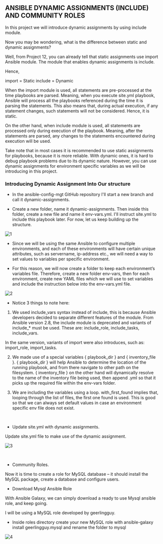 
## ANSIBLE DYNAMIC ASSIGNMENTS (INCLUDE) AND COMMUNITY ROLES


In this project we will introduce dynamic assignments by using include module.

Now you may be wondering, what is the difference between static and dynamic assignments?

Well, from Project 12, you can already tell that static assignments use import Ansible module. The module that enables dynamic assignments is include.

Hence,

import = Static
include = Dynamic

When the import module is used, all statements are pre-processed at the time playbooks are parsed. Meaning, when you execute site.yml playbook, Ansible will process all the playbooks referenced during the time it is parsing the statements. This also means that, during actual execution, if any statement changes, such statements will not be considered. Hence, it is static.

On the other hand, when include module is used, all statements are processed only during execution of the playbook. Meaning, after the statements are parsed, any changes to the statements encountered during execution will be used.

Take note that in most cases it is recommended to use static assignments for playbooks, because it is more reliable. With dynamic ones, it is hard to debug playbook problems due to its dynamic nature. However, you can use dynamic assignments for environment specific variables as we will be introducing in this project.


### Introducing Dynamic Assignment Into Our structure


- In the ansible-config-mgt GitHub repository I'll start a new branch and call it dynamic-assignments.

- Create a new folder, name it dynamic-assignments. Then inside this folder, create a new file and name it env-vars.yml. I'll instruct site.yml to include this playbook later. For now, let us keep building up the structure.


![1](https://user-images.githubusercontent.com/93729559/168986922-7987cfad-35a3-4cb5-a5bd-05ce97285607.png)


- Since we will be using the same Ansible to configure multiple environments, and each of these environments will have certain unique attributes, such as servername, ip-address etc., we will need a way to set values to variables per specific environment.

- For this reason, we will now create a folder to keep each environment’s variables file. Therefore, create a new folder env-vars, then for each environment, create new YAML files which we will use to set variables and include the instruction below into the env-vars.yml file.



![2](https://user-images.githubusercontent.com/93729559/168986934-985b8ed5-4842-4235-9212-b078d94eccd7.png)
<br>


- Notice 3 things to note here:

1. We used include_vars syntax instead of include, this is because Ansible developers decided to separate different features of the module. From Ansible version 2.8, the include module is deprecated and variants of include_* must be used. These are: include_role, include_tasks, include_vars.

In the same version, variants of import were also introduces, such as: import_role, import_tasks.

2. We made use of a special variables { playbook_dir } and { inventory_file }. { playbook_dir } will help Ansible to determine the location of the running playbook, and from there navigate to other path on the filesystem. { inventory_file } on the other hand will dynamically resolve to the name of the inventory file being used, then append .yml so that it picks up the required file within the env-vars folder.

3. We are including the variables using a loop. with_first_found implies that, looping through the list of files, the first one found is used. This is good so that we can always set default values in case an environment specific env file does not exist.



<br>

- Update site.yml with dynamic assignments.

 Update site.yml file to make use of the dynamic assignment.
 
 
 ![3](https://user-images.githubusercontent.com/93729559/168990113-2efaf789-5832-4429-ae22-ef9b997c82df.png)



 
 <br>
 
- Community Roles.

Now it is time to create a role for MySQL database – it should install the MySQL package, create a database and configure users.

- Download Mysql Ansible Role

With Ansible Galaxy, we can simply download a ready to use Mysql ansible role, and keep going.

I will be using a MySQL role developed by geerlingguy.

- Inside roles directory create your new MySQL role with ansible-galaxy install geerlingguy.mysql and rename the folder to mysql
 
 
![4](https://user-images.githubusercontent.com/93729559/168995140-d510f833-6aca-42c3-98ca-d6a91f2d3058.png)








































